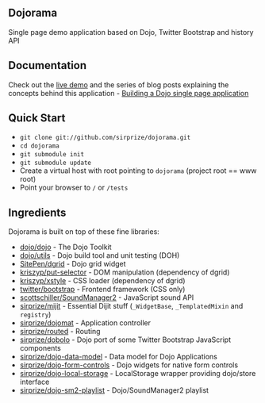 ## Dojorama

Single page demo application based on Dojo, Twitter Bootstrap and history API

## Documentation

Check out the [live demo](http://dojorama.org) and the series of blog posts explaining the concepts behind this application - [Building a Dojo single page application](http://sirprize.me/scribble/dojorama-introduction-building-a-dojo-single-page-application/)

## Quick Start

+ `git clone git://github.com/sirprize/dojorama.git`
+ `cd dojorama`
+ `git submodule init`
+ `git submodule update`
+ Create a virtual host with root pointing to `dojorama` (project root == www root)
+ Point your browser to `/` or `/tests`

## Ingredients

Dojorama is built on top of these fine libraries:

+ [dojo/dojo](http://github.com/dojo/dojo) - The Dojo Toolkit
+ [dojo/utils](http://github.com/dojo/util) - Dojo build tool and unit testing (DOH)
+ [SitePen/dgrid](http://github.com/SitePen/dgrid) - Dojo grid widget
+ [kriszyp/put-selector](http://github.com/kriszyp/put-selector) - DOM manipulation (dependency of dgrid)
+ [kriszyp/xstyle](http://github.com/kriszyp/xstyle) - CSS loader (dependency of dgrid)
+ [twitter/bootstrap](http://github.com/twitter/bootstrap) - Frontend framework (CSS only)
+ [scottschiller/SoundManager2](http://github.com/scottschiller/SoundManager2) - JavaScript sound API
+ [sirprize/mijit](http://github.com/sirprize/mijit) - Essential Dijit stuff (`_WidgetBase`, `_TemplatedMixin` and `registry`)
+ [sirprize/dojomat](http://github.com/sirprize/dojomat) - Application controller
+ [sirprize/routed](http://github.com/sirprize/routed) - Routing
+ [sirprize/dobolo](http://github.com/sirprize/dobolo) - Dojo port of some Twitter Bootstrap JavaScript components
+ [sirprize/dojo-data-model](http://github.com/sirprize/dojo-data-model) - Data model for Dojo Applications
+ [sirprize/dojo-form-controls](http://github.com/sirprize/dojo-form-controls) - Dojo widgets for native form controls
+ [sirprize/dojo-local-storage](http://github.com/sirprize/dojo-local-storage) - LocalStorage wrapper providing dojo/store interface
+ [sirprize/dojo-sm2-playlist](http://github.com/sirprize/dojo-sm2-playlist) - Dojo/SoundManager2 playlist
